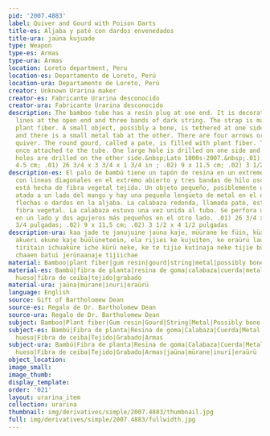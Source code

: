 ```yaml
---
pid: '2007.4883'
label: Quiver and Gourd with Poison Darts
title-es: Aljaba y paté con dardos envenedados
title-ura: jaüna kujuade
type: Weapon
type-es: Armas
type-ura: Armas
location: Loreto department, Peru
location-es: Departamento de Loreto, Perú
location-ura: Departamento de Loreto, Perú
creator: Unknown Urarina maker
creator-es: Fabricante Urarina desconocido
creator-ura: Fabricante Urarina desconocido
description: The bamboo tube has a resin plug at one end. It is decorated with diagonal
  lines at the open end and three bands of dark string. The strap is made of woven
  plant fiber. A small object, possibly a bone, is tethered at one side of the handle
  and there is a small metal tab at the other. There are four arrows or darts in the
  quiver. The round gourd, called a pate, is filled with plant fiber. The gourd was
  once attached to the tube. One large hole is drilled on one side and two smaller
  holes are drilled on the other side.&nbsp;Late 1800s-2007.&nbsp;.01) 68 x 9.5 x
  4.5 cm; .01) 26 3/4 x 3 3/4 x 1 3/4 in ; .02) 9 x 11.5 cm; .02) 3 1/2 x 4 1/2 in
description-es: El palo de bambú tiene un tapón de resina en un extremo. Está decorado
  con líneas diagonales en el extremo abierto y tres bandas de hilo oscuro. La correa
  está hecha de fibra vegetal tejida. Un objeto pequeño, posiblemente un hueso, está
  atado a un lado del mango y hay una pequeña lengüeta de metal en el otro. Hay cuatro
  flechas o dardos en la aljaba. La calabaza redonda, llamada paté, está llena de
  fibra vegetal. La calabaza estuvo una vez unida al tubo. Se perfora un agujero grande
  en un lado y dos agujeros más pequeños en el otro lado. .01) 26 3/4 x 3 3/4 x 1
  3/4 pulgadas; .02) 9 x 11,5 cm; .02) 3 1/2 x 4 1/2 pulgadas
description-ura: kaa jade te janujuine jaüna kaje, müürane ke füin, küani batui siriin,
  akueri ekune kaje büülüneteein, ela rijiei ke kujuiten, ke eraürü laujuiri jachüin
  tiritain ichuaküre iche kürü neke, ke te tijie kutinaja neke tijie bükü tijiichain,
  chaaen batui jerünaanaje tijiichae
material: Bamboo|plant fiber|gum resin|gourd|string|metal|possibly bone|capok fiber|weaving|incising
material-es: Bambú|fibra de planta|resina de goma|calabaza|cuerda|metal|posiblemente
  hueso|fibra de ceiba|tejido|grabado
material-ura: jaüna|mürane|inuri|eraürü
language: English
source: Gift of Bartholomew Dean
source-es: Regalo de Dr. Bartholomew Dean
source-ura: Regalo de Dr. Bartholomew Dean
subject: Bamboo|Plant fiber|Gum resin|Gourd|String|Metal|Possibly bone|Capok fiber|Weaving|Incising|Weapon
subject-es: Bambú|Fibra de planta|Resina de goma|Calabaza|Cuerda|Metal|Posiblemente
  hueso|Fibra de ceiba|Tejido|Grabado|Armas
subject-ura: Bambú|Fibra de planta|Resina de goma|Calabaza|Cuerda|Metal|Posiblemente
  hueso|Fibra de ceiba|Tejido|Grabado|Armas|jaüna|mürane|inuri|eraürü
object_location:
image_small:
image_thumb:
display_template:
order: '021'
layout: urarina_item
collection: urarina
thumbnail: img/derivatives/simple/2007.4883/thumbnail.jpg
full: img/derivatives/simple/2007.4883/fullwidth.jpg
---
```

